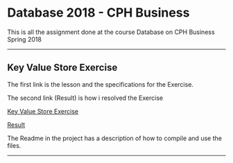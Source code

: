# Database 2018 - CPH Business
This is all the assignment done at the course Database on CPH Business Spring 2018

---

## Key Value Store Exercise
The first link is the lesson and the specifications for the Exercise.

The second link (Result) is how i resolved the Exercise

[Key Value Store Exercise](https://github.com/datsoftlyngby/soft2018spring-databases-teaching-material/blob/master/lecture_notes/01-Intro_to_DB.ipynb)

[Result](https://github.com/philliphb/Spring2018Database/tree/master/KeyValueStoreExercise)

The Readme in the project has a description of how to compile and use the files.

---
